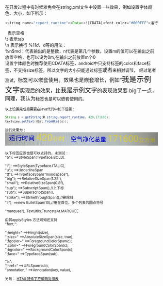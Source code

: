在开发过程中有时候难免会在string.xml文件中设置一些效果，例如设置字体颜色、大小，如下所示：    
```java
<string name="report_runtime"><Data><![CDATA[<font color="#000FFF">运行时间</font><font color="#FFF000"><big><big>%1$1d</big></big>小时</font> \t \t <font color="#000FFF">空气净化总量</font>&#160;<font color="#FFF000"><big><big>%2$d</big></big>立方米</font>]]></Data></string>
```                     
&#160; 表示空格   
\t  表示tab     
\n  表示换行
%1$1d、%2$d等的用法：     
%n$md：代表输出的是整数，n代表是第几个参数，设置m的值可以在输出之前放置空格，也可以设为0m,在输出之前放置m个0            
设置字体颜色时推荐使用CDATA标签，android中只支持<font>标签的color和face标签，不支持size标签，所以文字的大小只能通过标签<big>或者<small>来相对调节，
经过笔者测试，<big>标签可以嵌套使用，效果也是嵌套增长，例如“<big><big>我是示例文字</big></big>实现后的效果，比<big>我是示例文字</big>的表现效果要
big了一点，同理，我认为<small>标签也是可以嵌套使用的。 

以上设置完成后需要在java代码中如下设置：
```java
String s = getString(R.string.report_runtime, 420,171600);
textview.setText(Html.fromHtml(s));
```
运行效果为：
![Image text](https://github.com/Don-Lee/Notes/blob/master/Images/report_1.png)

以下标签应该也是可以支持的，未测试：          
"b");     ==>StyleSpan(Typeface.BOLD), <br/>                                                                             									
"i");      ==>StyleSpan(Typeface.ITALIC),		                          
"u");     ==>UnderlineSpan		                    
"tt");     ==>TypefaceSpan("monospace"),		                        
"big");   ==>RelativeSizeSpan(1.25f),		                          
"small"); ==>RelativeSizeSpan(0.8f),		                              
"sup");   ==>SubscriptSpan(),//上下标		                          
"sub");   ==>SuperscriptSpan(),		                        
"strike"); ==>StrikethroughSpan(),//删除线		                        
"li");        ==>new BulletSpan(10),//用在首位，多个列表的圆点符号		<br/>                      	
"marquee"); TextUtils.TruncateAt.MARQUEE                      

由其applyStyles 方法可知还支持			                  
"font;":	   <br/>                                                                   		
    ";height="    ==>Height(size),		                        
    ";size="        ==>AbsoluteSizeSpan(size, true),		                        
    ";fgcolor="    ==>ForegroundColorSpan(c);		                      
    ";color="       ==>ForegroundColorSpan(c);		                        
    ";bgcolor="   ==>BackgroundColorSpan(c);		                        
    ";face="        ==>TypefaceSpan(sub),	                        
    
“a;”:	                                
    ”;href=“  ==>URLSpan(sub),		                    
"annotation;" ==>Annotation(key, value),	                      

另附：  [HTML特殊字符编码对照表](https://www.jb51.net/onlineread/htmlchar.htm)
        
